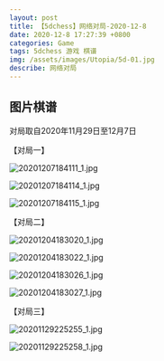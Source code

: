 ```yaml
---
layout: post
title: 【5dchess】网络对局-2020-12-8
date: 2020-12-8 17:27:39 +0800
categories: Game
tags: 5dchess 游戏 棋谱
img: /assets/images/Utopia/5d-01.jpg
describe: 网络对局
---
```


## 图片棋谱

对局取自2020年11月29日至12月7日

【对局一】

![20201207184111_1.jpg](https://i.loli.net/2020/12/08/NpjGuMX3n1TtmHL.jpg)

![20201207184114_1.jpg](https://i.loli.net/2020/12/08/TFoGvH3JXqKIOnS.jpg)

![20201207184115_1.jpg](https://i.loli.net/2020/12/08/s5ldDBQh7VuqGvo.jpg)

【对局二】

![20201204183020_1.jpg](https://i.loli.net/2020/12/08/WTDfOMEdV1baJUs.jpg)

![20201204183022_1.jpg](https://i.loli.net/2020/12/08/S7aMRVFckPyed54.jpg)

![20201204183026_1.jpg](https://i.loli.net/2020/12/08/c8wP5KkRde9FHUv.jpg)

![20201204183027_1.jpg](https://i.loli.net/2020/12/08/OMqd5twL6sWrTf3.jpg)

【对局三】

![20201129225255_1.jpg](https://i.loli.net/2020/12/08/rDqObgMGQvyaB8i.jpg)

![20201129225258_1.jpg](https://i.loli.net/2020/12/08/KZz34aN2Wi9QPhU.jpg)